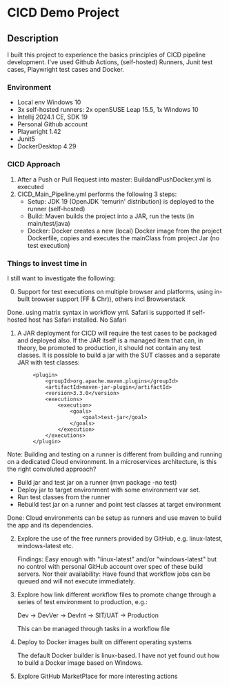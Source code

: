 # CICD Demo Project

## Description

I built this project to experience the basics principles of CICD pipeline development. I've used Github Actions, (self-hosted) Runners, Junit test cases, Playwright test cases and Docker.

### Environment
- Local env Windows 10
- 3x self-hosted runners: 2x openSUSE Leap 15.5, 1x Windows 10
- Intellij 2024.1 CE, SDK 19
- Personal Github account
- Playwright 1.42
- Junit5
- DockerDesktop 4.29
 
### CICD Approach

1. After a Push or Pull Request into master: BuildandPushDocker.yml is executed
2. CICD_Main_Pipeline.yml performs the following 3 steps:
   - Setup: JDK 19 (OpenJDK 'temurin' distribution) is deployed to the runner (self-hosted)
   - Build: Maven builds the project into a JAR, run the tests (in main/test/java) 
   - Docker: Docker creates a new (local) Docker image from the project Dockerfile, copies and executes the mainClass from project Jar (no test execution)
   
### Things to invest time in

I still want to investigate the following:

0. Support for test executions on multiple browser and platforms, using in-built browser support (FF & Chr)), others incl Browserstack

Done. using matrix syntax in workflow yml. Safari is supported if self-hosted host has Safari installed. No Safari  

1. A JAR deployment for CICD will require the test cases to be packaged and deployed also. If the JAR itself is a managed item that can, in theory, 
be promoted to production, it should not contain any test classes. It is possible to build a jar with the SUT classes and a separate JAR with test classes:

            <plugin>
                <groupId>org.apache.maven.plugins</groupId>
                <artifactId>maven-jar-plugin</artifactId>
                <version>3.3.0</version>
                <executions>
                    <execution>
                        <goals>
                            <goal>test-jar</goal>
                        </goals>
                    </execution>
                </executions>
            </plugin>

Note: Building and testing on a runner is different from building and running on a dedicated Cloud environment. In a microservices architecture, is this the right convoluted approach? 
- Build jar and test jar on a runner (mvn package -no test)  
- Deploy jar to target environment with some environment var set.
- Run test classes from the runner
- Rebuild test jar on a runner and point test classes at target environment

Done: Cloud environments can be setup as runners and use maven to build the app and its dependencies.

2. Explore the use of the free runners provided by GitHub, e.g. linux-latest, windows-latest etc.

   Findings: Easy enough with "linux-latest" and/or "windows-latest" but no control with personal GitHub account over spec of these build servers. Nor their availability:
   Have found that workflow jobs can be queued and will not execute immediately.

3. Explore how link different workflow files to promote change through a series of test environment to production, e.g.:

   Dev -> DevVer -> DevInt -> SIT/UAT -> Production

   This can be managed through tasks in a workflow file

4. Deploy to Docker images built on different operating systems

   The default Docker builder is linux-based. I have not yet found out how to build a Docker image based on Windows. 

6. Explore GitHub MarketPlace for more interesting actions